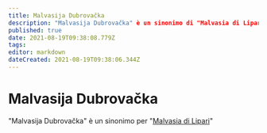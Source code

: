 ```yaml
---
title: Malvasija Dubrovačka
description: "Malvasija Dubrovačka" è un sinonimo di "Malvasia di Lipari
published: true
date: 2021-08-19T09:38:08.779Z
tags: 
editor: markdown
dateCreated: 2021-08-19T09:38:06.344Z
---
```


# Malvasija Dubrovačka

"Malvasija Dubrovačka" è un sinonimo per "[Malvasia di Lipari](/vitigni/Italia/bacca-bianca/malvasia-di-lipari)"